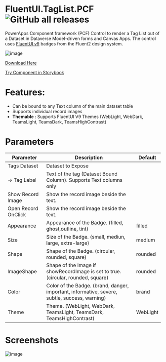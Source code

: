 # FluentUI.TagList.PCF ![GitHub all releases](https://img.shields.io/github/downloads/drivardxrm/FluentUI.TagList.PCF/total?style=plastic)

PowerApps Component framework (PCF) Control to render a Tag List out of a Dataset in Dataverse Model-driven forms and Canvas Apps. 
The control uses [FluentUI v9](https://react.fluentui.dev/) badges from the Fluent2 design system.


![image](https://github.com/drivardxrm/FluentUI.TagList.PCF/assets/38399134/7951847b-15c3-4711-a014-ec02a0ef6664)





[Download Here](https://github.com/drivardxrm/FluentUI.TagList.PCF/releases/latest)
 
[Try Component in Storybook](https://drivardxrm.github.io/FluentUI.TagList.PCF/)
 
 
# Features:
- Can be bound to any Text column of the main dataset table
- Supports individual record images
- **Themable** : Supports FluentUI V9 Themes (WebLight, WebDark, TeamsLight, TeamsDark, TeamsHighContrast)


# Parameters
| Parameter         | Description                                                                                  | Default     |
|-------------------|----------------------------------------------------------------------------------------------|----------   |
| Tags Dataset  | Dataset to Expose |             |
| -> Tag Label  | Text of the tag (Dataset Bound Column). Supports Text columns only |          |
| Show Record Image  | Show the record image beside the text. |             |
| Open Record OnClick  | Show the record image beside the text. |             |
| Appearance   |  Appearance of the Badge. (filled, ghost,outline, tint)   | filled |
| Size   | Size of the Badge. (small, mediun, large, extra-large) | medium |
| Shape |Shape of the Badge. (circular, rounded, square) |   rounded  |
| ImageShape |Shape of the Image if showRecordImage is set to true. (circular, rounded, square) |   rounded  |
| Color | Color of the Badge. (brand, danger, important, informative, severe, subtle, success, warning) |  brand   |
| Theme | Theme. (WebLight, WebDark, TeamsLight, TeamsDark, TeamsHighContrast) |   WebLight  |


# Screenshots

![image](https://github.com/drivardxrm/FluentUI.TagList.PCF/assets/38399134/4a20d4c0-e66c-436b-bc60-c301886f0602)

